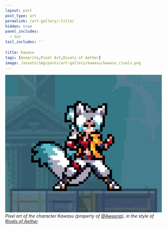 ```yaml
---
layout: post
post_type: art
permalink: /art-gallery/:title/
hidden: true
panel_includes:
  - toc
tail_includes: ''

title: Kawasu
tags: [Aseprite,Pixel Art,Rivals of Aether]
image: /assets/img/posts/art-gallery/kawasu/kawasu_rivals.png
---
```


![](/assets/img/posts/art-gallery/kawasu/kawasu_rivals.png)
_Pixel art of the character Kawasu (property of [@Aweeria](https://twitter.com/Aweeria)), in the style of [Rivals of Aether](https://rivalsofaether.com/)._
